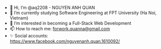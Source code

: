 - 👋 Hi, I’m @aq2208 - NGUYEN ANH QUAN
- 🌱 I’m currently studying Software Engineering at FPT University (Ha Noi, Vietnam)
- 👀 I’m interested in becoming a Full-Stack Web Development
- 📫 How to reach me: forwork.quanna@gmail.com
- ✨ Social accounts: https://www.facebook.com/nguyenanh.quan.1610092/

<!---
aq2208/aq2208 is a ✨ special ✨ repository because its `README.md` (this file) appears on your GitHub profile.
You can click the Preview link to take a look at your changes.
--->

